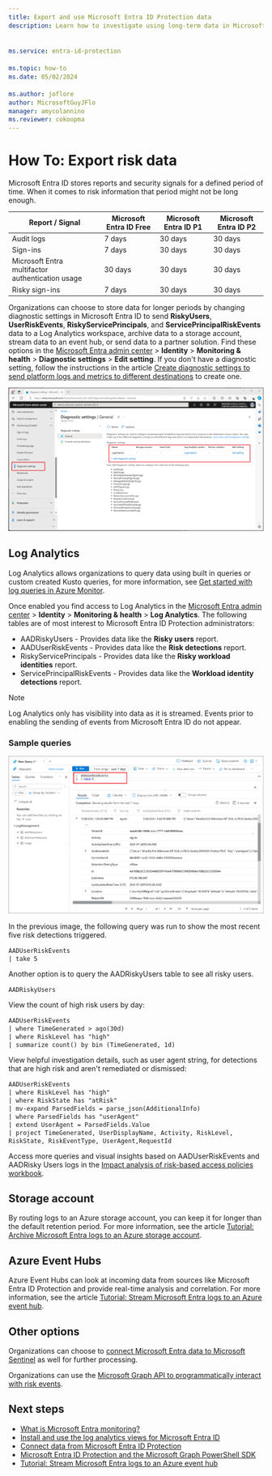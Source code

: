 ```yaml
---
title: Export and use Microsoft Entra ID Protection data
description: Learn how to investigate using long-term data in Microsoft Entra ID Protection.


ms.service: entra-id-protection

ms.topic: how-to
ms.date: 05/02/2024

ms.author: joflore
author: MicrosoftGuyJFlo
manager: amycolannino
ms.reviewer: cokoopma
---
```

# How To: Export risk data

Microsoft Entra ID stores reports and security signals for a defined period of time. When it comes to risk information that period might not be long enough.

| Report / Signal | Microsoft Entra ID Free | Microsoft Entra ID P1 | Microsoft Entra ID P2 |
| --- | --- | --- | --- |
| Audit logs | 7 days | 30 days | 30 days |
| Sign-ins | 7 days | 30 days | 30 days |
| Microsoft Entra multifactor authentication usage | 30 days | 30 days | 30 days |
| Risky sign-ins | 7 days | 30 days | 30 days |

Organizations can choose to store data for longer periods by changing diagnostic settings in Microsoft Entra ID to send **RiskyUsers**, **UserRiskEvents**, **RiskyServicePrincipals**, and **ServicePrincipalRiskEvents** data to a Log Analytics workspace, archive data to a storage account, stream data to an event hub, or send data to a partner solution. Find these options in the [Microsoft Entra admin center](https://entra.microsoft.com) > **Identity** > **Monitoring & health** > **Diagnostic settings** > **Edit setting**. If you don't have a diagnostic setting, follow the instructions in the article [Create diagnostic settings to send platform logs and metrics to different destinations](/azure/azure-monitor/essentials/diagnostic-settings) to create one.

[ ![Diagnostic settings screen in Microsoft Entra ID showing existing configuration](./media/howto-export-risk-data/change-diagnostic-setting-in-portal.png) ](./media/howto-export-risk-data/change-diagnostic-setting-in-portal.png#lightbox)

## Log Analytics

Log Analytics allows organizations to query data using built in queries or custom created Kusto queries, for more information, see [Get started with log queries in Azure Monitor](/azure/azure-monitor/logs/get-started-queries).

Once enabled you find access to Log Analytics in the [Microsoft Entra admin center](https://entra.microsoft.com) > **Identity** > **Monitoring & health** > **Log Analytics**. The following tables are of most interest to Microsoft Entra ID Protection administrators:

- AADRiskyUsers - Provides data like the **Risky users** report.
- AADUserRiskEvents - Provides data like the **Risk detections** report.
- RiskyServicePrincipals - Provides data like the **Risky workload identities** report.
- ServicePrincipalRiskEvents - Provides data like the **Workload identity detections** report.

> [!NOTE]
> Log Analytics only has visibility into data as it is streamed. Events prior to enabling the sending of events from Microsoft Entra ID do not appear.

### Sample queries

[ ![Log Analytics view showing a query against the AADUserRiskEvents table showing the top 5 events](./media/howto-export-risk-data/log-analytics-view-query-user-risk-events.png) ](./media/howto-export-risk-data/log-analytics-view-query-user-risk-events.png#lightbox)

In the previous image, the following query was run to show the most recent five risk detections triggered. 

```kusto
AADUserRiskEvents
| take 5
```

Another option is to query the AADRiskyUsers table to see all risky users.

```kusto
AADRiskyUsers
```

View the count of high risk users by day:
 
```kusto
AADUserRiskEvents
| where TimeGenerated > ago(30d)
| where RiskLevel has "high"
| summarize count() by bin (TimeGenerated, 1d)
```

View helpful investigation details, such as user agent string, for detections that are high risk and aren't remediated or dismissed:
 
```kusto
AADUserRiskEvents
| where RiskLevel has "high"
| where RiskState has "atRisk"
| mv-expand ParsedFields = parse_json(AdditionalInfo)
| where ParsedFields has "userAgent"
| extend UserAgent = ParsedFields.Value
| project TimeGenerated, UserDisplayName, Activity, RiskLevel, RiskState, RiskEventType, UserAgent,RequestId
```

Access more queries and visual insights based on AADUserRiskEvents and AADRisky Users logs in the [Impact analysis of risk-based access policies workbook](workbook-risk-based-policy-impact.md).

## Storage account

By routing logs to an Azure storage account, you can keep it for longer than the default retention period. For more information, see the article [Tutorial: Archive Microsoft Entra logs to an Azure storage account](~/identity/monitoring-health/howto-archive-logs-to-storage-account.md).

## Azure Event Hubs

Azure Event Hubs can look at incoming data from sources like Microsoft Entra ID Protection and provide real-time analysis and correlation. For more information, see the article [Tutorial: Stream Microsoft Entra logs to an Azure event hub](~/identity/monitoring-health/howto-stream-logs-to-event-hub.md).

## Other options

Organizations can choose to [connect Microsoft Entra data to Microsoft Sentinel](/azure/sentinel/data-connectors/azure-active-directory-identity-protection) as well for further processing.

Organizations can use the [Microsoft Graph API to programmatically interact with risk events](howto-identity-protection-graph-api.md).

## Next steps

- [What is Microsoft Entra monitoring?](~/identity/monitoring-health/overview-monitoring-health.md)
- [Install and use the log analytics views for Microsoft Entra ID](/azure/azure-monitor/visualize/workbooks-view-designer-conversion-overview)
- [Connect data from Microsoft Entra ID Protection](/azure/sentinel/data-connectors/azure-active-directory-identity-protection)
- [Microsoft Entra ID Protection and the Microsoft Graph PowerShell SDK](howto-identity-protection-graph-api.md)
- [Tutorial: Stream Microsoft Entra logs to an Azure event hub](~/identity/monitoring-health/howto-stream-logs-to-event-hub.md)
